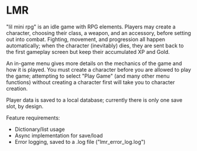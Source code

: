 # LMR
"lil mini rpg" is an idle game with RPG elements. Players may create a character, choosing their class, a weapon, and an accessory, before setting out into combat. Fighting, movement, and progression all happen automatically; when the character (inevitably) dies, they are sent back to the first gameplay screen but keep their accumulated XP and Gold.

An in-game menu gives more details on the mechanics of the game and how it is played. You must create a character before you are allowed to play the game; attempting to select "Play Game" (and many other menu functions) without creating a character first will take you to character creation.

Player data is saved to a local database; currently there is only one save slot, by design.

Feature requirements:
* Dictionary/list usage
* Async implementation for save/load
* Error logging, saved to a .log file ("lmr_error_log.log")
